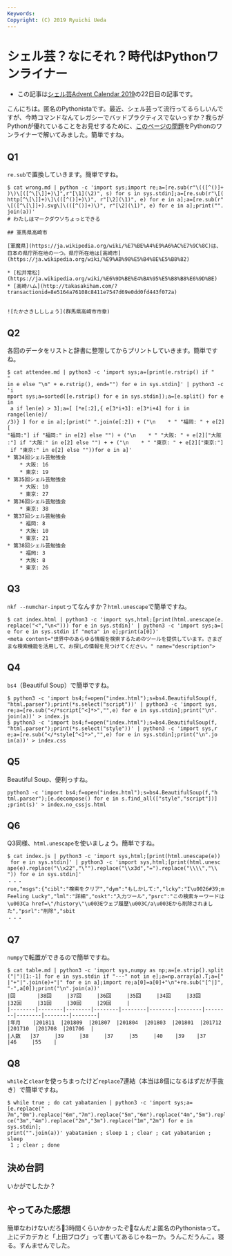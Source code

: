 ```yaml
---
Keywords: 
Copyright: (C) 2019 Ryuichi Ueda
---
```


# シェル芸？なにそれ？時代はPythonワンライナー

* この記事は[シェル芸Advent Calendar 2019](https://qiita.com/advent-calendar/2019/shellgei)の22日目の記事です。

こんにちは。匿名のPythonistaです。最近、シェル芸って流行ってるらしいんですが、今時コマンドなんてレガシーでバッドプラクティスでないっすか？我らがPythonが優れていることをお見せするために、[このページの問題](https://b.ueda.tech/?post=20181222_shellgei_39)をPythonのワンライナーで解いてみました。簡単ですね。


## Q1

`re.sub`で置換していきます。簡単ですね。

```
$ cat wrong.md | python -c 'import sys;import re;a=[re.sub(r"\(([^()]+
)\)\[([^\[\]]+)\]",r"[\1](\2)", s) for s in sys.stdin];a=[re.sub(r"\[(
http[^\[\]]+)\]\(([^()]+)\)", r"[\2](\1)", e) for e in a];a=[re.sub(r"
\[([^\[\]]+).svg\]\(([^()]+)\)", r"[\2](\1)", e) for e in a];print("".
join(a))'
# わたしはマークダウソちょっとできる

## 軍馬県高崎市

[軍魔県](https://ja.wikipedia.org/wiki/%E7%BE%A4%E9%A6%AC%E7%9C%8C)は、日本の県庁所在地の一つ。県庁所在地は[高崎市](https://ja.wikipedia.org/wiki/%E9%AB%98%E5%B4%8E%E5%B8%82)

* [松井常松](https://ja.wikipedia.org/wiki/%E6%9D%BE%E4%BA%95%E5%B8%B8%E6%9D%BE)
* [高崎ハム](http://takasakiham.com/?transactionid=8e5164a76108c8411e7547d69e0dd0fd443f072a)


![たかさきしししょう](群馬県高崎市市章)
```

## Q2

各回のデータをリストと辞書に整理してからプリントしていきます。簡単ですね。

```
$ cat attendee.md | python3 -c 'import sys;a=[print(e.rstrip() if "    " 
in e else "\n" + e.rstrip(), end="") for e in sys.stdin]' | python3 -c 'i
mport sys;a=sorted([e.rstrip() for e in sys.stdin]);a=[e.split() for e in
 a if len(e) > 3];a=[ [*e[:2],{ e[3*i+3]: e[3*i+4] for i in range(len(e)/
/3)} ] for e in a];[print(" ".join(e[:2]) + ("\n    * " "福岡: " + e[2][
"福岡:"] if "福岡:" in e[2] else "") + ("\n    * " "大阪: " + e[2]["大阪
:"] if "大阪:" in e[2] else "") + + ("\n    * " "東京: " + e[2]["東京:"]
 if "東京:" in e[2] else ""))for e in a]'
* 第34回シェル芸勉強会
    * 大阪: 16
    * 東京: 19
* 第35回シェル芸勉強会
    * 大阪: 10
    * 東京: 27
* 第36回シェル芸勉強会
    * 東京: 38
* 第37回シェル芸勉強会
    * 福岡: 8
    * 大阪: 10
    * 東京: 21
* 第38回シェル芸勉強会
    * 福岡: 3
    * 大阪: 8
    * 東京: 26
```

## Q3

`nkf --numchar-input`ってなんすか？`html.unescape`で簡単ですね。

```
$ cat index.html | python3 -c 'import sys,html;[print(html.unescape(e.
replace("<","\n<"))) for e in sys.stdin]' | python3 -c 'import sys;a=[
e for e in sys.stdin if "meta" in e];print(a[0])'
<meta content="世界中のあらゆる情報を検索するためのツールを提供しています。さまざまな検索機能を活用して、お探しの情報を見つけてください。" name="description">
```


## Q4

`bs4`（Beautiful Soup）で簡単ですね。

```
$ python3 -c 'import bs4;f=open("index.html");s=bs4.BeautifulSoup(f,
"html.parser");print(*s.select("script"))' | python3 -c 'import sys,
re;a=[re.sub("</*script[^<]*>","",e) for e in sys.stdin];print("\n".
join(a))' > index.js
$ python3 -c 'import bs4;f=open("index.html");s=bs4.BeautifulSoup(f,
"html.parser");print(*s.select("style"))' | python3 -c 'import sys,r
e;a=[re.sub("</*style[^<]*>","",e) for e in sys.stdin];print("\n".jo
in(a))' > index.css
```


## Q5

Beautiful Soup、便利っすね。

```
python3 -c 'import bs4;f=open("index.html");s=bs4.BeautifulSoup(f,"h
tml.parser");[e.decompose() for e in s.find_all(["style","script"])]
;print(s)' > index.no_cssjs.html
```


## Q6

Q3同様、`html.unescape`を使いましょう。簡単ですね。

```
$ cat index.js | python3 -c 'import sys,html;[print(html.unescape(e))
 for e in sys.stdin]' | python3 -c 'import sys,html;[print(html.unesc
ape(e).replace("\\x22","\"").replace("\\x3d","=").replace("\\\\","\\
")) for e in sys.stdin]'
・・・
rue,"msgs":{"cibl":"検索をクリア","dym":"もしかして:","lcky":"I\u0026#39;m Feeling Lucky","lml":"詳細","oskt":"入力ツール","psrc":"この検索キーワードは\u003Ca href=\"/history\"\u003Eウェブ履歴\u003C/a\u003Eから削除されました","psrl":"削除","sbit
・・・
```


## Q7

`numpy`で転置ができるので簡単ですね。

```
$ cat table.md | python3 -c 'import sys,numpy as np;a=[e.strip().split
("|")[1:-1] for e in sys.stdin if "---" not in e];a=np.array(a).T;a=["
|"+"|".join(e)+"|" for e in a];import re;a[0]=a[0]+"\n"+re.sub("[^|]",
"-",a[0]);print("\n".join(a))'
|回       |38回     |37回     |36回     |35回     |34回     |33回     |32回     |31回     |30回     |29回     |
|--------|--------|--------|--------|--------|--------|--------|--------|--------|--------|--------|
|年月    |201811  |201809  |201807  |201804  |201803  |201801  |201712  |201710  |201708  |201706  |
|人数   |37     |39     |38     |37     |35     |40    |39    |37     |46     |55    |
```

## Q8

`while`と`clear`を使っちまったけど`replace`7連結（本当は8個になるはずだが手抜き）で簡単ですね。

```
$ while true ; do cat yabatanien | python3 -c 'import sys;a=[e.replace("
7m","0m").replace("6m","7m").replace("5m","6m").replace("4m","5m").repla
ce("3m","4m").replace("2m","3m").replace("1m","2m") for e in sys.stdin];
print("".join(a))' yabatanien ; sleep 1 ; clear ; cat yabatanien ; sleep
 1 ; clear ; done
```

## 決め台詞

いかがでしたか？

## やってみた感想

簡単なわけないだろ💢3時間くらいかかったぞ💢なんだよ匿名のPythonistaって。上にデカデカと「上田ブログ」って書いてあるじゃねーか。うんこだうんこ。寝る。すんませんでした。
